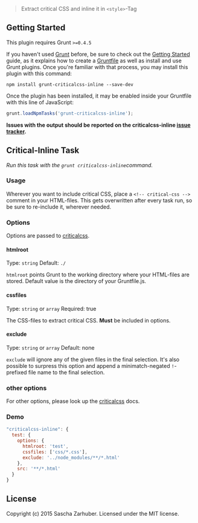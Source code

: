 > Extract critical CSS and inline it in `<style>`-Tag



## Getting Started
This plugin requires Grunt `>=0.4.5`

If you haven't used [Grunt](http://gruntjs.com/) before, be sure to check out the [Getting Started](http://gruntjs.com/getting-started) guide, as it explains how to create a [Gruntfile](http://gruntjs.com/sample-gruntfile) as well as install and use Grunt plugins. Once you're familiar with that process, you may install this plugin with this command:

```shell
npm install grunt-criticalcss-inline --save-dev
```

Once the plugin has been installed, it may be enabled inside your Gruntfile with this line of JavaScript:

```js
grunt.loadNpmTasks('grunt-criticalcss-inline');
```

**Issues with the output should be reported on the criticalcss-inline [issue tracker](https://github.com/saschazar21/grunt-criticalcss-inline/issues).**

## Critical-Inline Task
_Run this task with the `grunt criticalcss-inline`command._

### Usage
Wherever you want to include critical CSS, place a `<!-- critical-css -->` comment in your HTML-files. This gets overwritten after every task run, so be sure to re-include it, wherever needed.

### Options
Options are passed to [criticalcss](https://github.com/filamentgroup/criticalCSS).

#### htmlroot
Type: `string`
Default: `./`

`htmlroot` points Grunt to the working directory where your HTML-files are stored. Default value is the directory of your Gruntfile.js.

#### cssfiles 
Type: `string` or `array`
Required: true

The CSS-files to extract critical CSS. **Must** be included in options.

#### exclude
Type: `string` or `array`
Default: none

`exclude` will ignore any of the given files in the final selection. It's also possible to surpress this option and append a minimatch-negated `!`-prefixed file name to the final selection.

### other options
For other options, please look up the [criticalcss](https://github.com/filamentgroup/criticalCSS) docs.

### Demo

```javascript
"criticalcss-inline": {
  test: {
    options: {
      htmlroot: 'test',
      cssfiles: ['css/*.css'],
      exclude: '../node_modules/**/*.html'
    },
    src: '**/*.html'
  }
}
```

## License
Copyright (c) 2015 Sascha Zarhuber. Licensed under the MIT license.